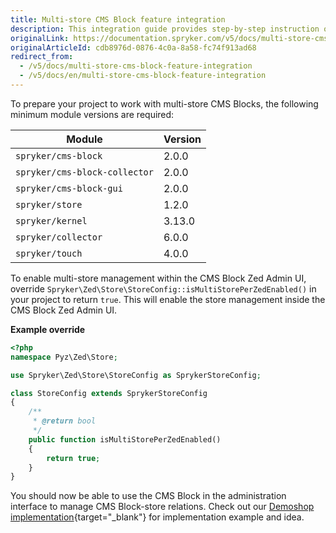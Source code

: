 ```yaml
---
title: Multi-store CMS Block feature integration
description: This integration guide provides step-by-step instruction on integrating Multi-store CMS Block Feature into your project.
originalLink: https://documentation.spryker.com/v5/docs/multi-store-cms-block-feature-integration
originalArticleId: cdb8976d-0876-4c0a-8a58-fc74f913ad68
redirect_from:
  - /v5/docs/multi-store-cms-block-feature-integration
  - /v5/docs/en/multi-store-cms-block-feature-integration
---
```


To prepare your project to work with multi-store CMS Blocks, the following minimum module versions are required:

| Module| Version |
| --- | --- |
| `spryker/cms-block` | 2.0.0 |
| `spryker/cms-block-collector` | 2.0.0 |
| `spryker/cms-block-gui` | 2.0.0 |
| `spryker/store` | 1.2.0 |
| `spryker/kernel` | 3.13.0 |
| `spryker/collector` | 6.0.0 |
| `spryker/touch` | 4.0.0 |

To enable multi-store management within the CMS Block Zed Admin UI, override `Spryker\Zed\Store\StoreConfig::isMultiStorePerZedEnabled()` in your project to return `true`. 
This will enable the store management inside the CMS Block Zed Admin UI.

**Example override**

```php
<?php
namespace Pyz\Zed\Store;

use Spryker\Zed\Store\StoreConfig as SprykerStoreConfig;

class StoreConfig extends SprykerStoreConfig
{
    /**
     * @return bool
     */
    public function isMultiStorePerZedEnabled()
    {
        return true;
    }
}
```

You should now be able to use the CMS Block in the administration interface to manage CMS Block-store relations.
Check out our [Demoshop implementation](https://github.com/spryker/demoshop){target="_blank"} for implementation example and idea.
